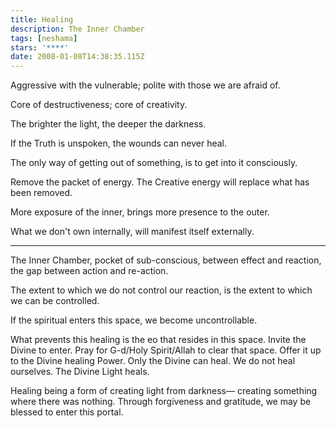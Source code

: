 ```yaml
---
title: Healing
description: The Inner Chamber
tags: [neshama]
stars: '****'
date: 2008-01-08T14:38:35.115Z
---
```


<div class="poem">

Aggressive with the vulnerable;
polite with those we are afraid of.

Core of destructiveness;
core of creativity.

The brighter the light,
the deeper the darkness.

If the Truth is unspoken,
the wounds can never heal.

The only way of getting out of something,
is to get into it consciously.

Remove the packet of energy.
The Creative energy will replace
what has been removed.

More exposure of the inner,
brings more presence to the outer.

What we don't own internally,
will manifest itself externally.

---

The Inner Chamber,
pocket of sub-conscious,
between effect and reaction,
the gap between action and re-action.

The extent to which we do not control our reaction,
is the extent to which we can be controlled.

If the spiritual enters this space,
we become uncontrollable.

What prevents this healing
is the eo that resides
in this space.
Invite the Divine to enter.
Pray for G-d/Holy Spirit/Allah
to clear that space.
Offer it up to the
Divine healing Power.
Only the Divine can heal.
We do not heal ourselves.
The Divine Light heals.

Healing being a form of creating light from darkness&mdash;
creating something where there was nothing.
Through forgiveness and gratitude,
we may be blessed to enter this portal.

</div>
